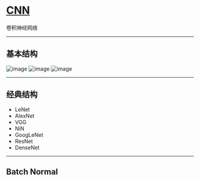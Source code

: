 # [CNN](https://github.com/iLovEing/notebook/issues/17)

卷积神经网络

---

## 基本结构
![image](https://user-images.githubusercontent.com/109459299/224759392-7b42c8a4-4f09-4441-a56b-362df452b08d.png)
![image](https://user-images.githubusercontent.com/109459299/224759642-958856d0-70db-4546-b277-5c4faefd6daf.png)
![image](https://user-images.githubusercontent.com/109459299/224759777-e97df8dd-1a3d-4aea-a54c-ed342062b7ba.png)


---

## 经典结构
- LeNet
- AlexNet
- VGG
- NiN
- GoogLeNet
- ResNet
- DenseNet

---

## Batch Normal